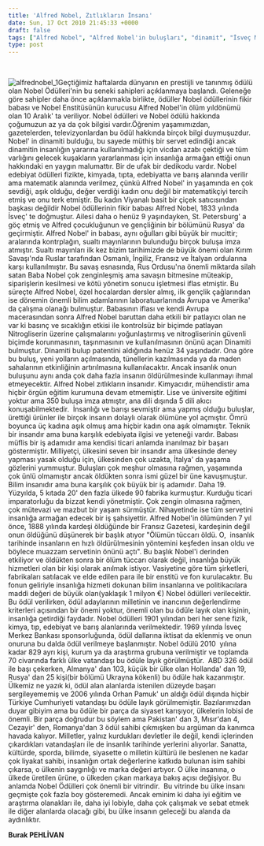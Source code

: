 ```yaml
---
title: 'Alfred Nobel, Zıtlıkların İnsanı'
date: Sun, 17 Oct 2010 21:45:33 +0000
draft: false
tags: ["Alfred Nobel", "Alfred Nobel'in buluşları", "dinamit", "İsveç Merkez Bankası", "Nobel Enstitüsü", "Nobel Ödülü", "Nobel Ödülü'nü alan ülkeler", "Orhan Pamuk", "Tarih", "Yaşam"]
type: post
---
```











 











![alfrednobel_1](http://www.turkhaber.com.ua/images/stories/alfrednobel_1.jpg)Geçtiğimiz haftalarda dünyanın en prestijli ve tanınmış ödülü olan Nobel Ödülleri'nin bu seneki sahipleri açıklanmaya başlandı. Geleneğe göre sahipler daha önce açıklanmakla birlikte, ödüller Nobel ödüllerinin fikir babası ve Nobel Enstitüsünün kurucusu Alfred Nobel'in ölüm yıldönümü olan 10 Aralık' ta veriliyor. Nobel ödülleri ve Nobel ödülü hakkında çoğumuzun az ya da çok bilgisi vardır.Öğrenim yaşamımızdan, gazetelerden, televizyonlardan bu ödül hakkında birçok bilgi duymuşuzdur. Nobel' in dinamiti bulduğu, bu sayede müthiş bir servet edindiği ancak dinamitin insanlığın yararına kullanılmadığı için vicdan azabı çektiği ve tüm varlığını gelecek kuşakların yararlanması için insanlığa armağan ettiği onun hakkındaki en yaygın malumattır. Bir de ufak bir dedikodu vardır. Nobel edebiyat ödülleri fizikte, kimyada, tıpta, edebiyatta ve barış alanında verilir ama matematik alanında verilmez, çünkü Alfred Nobel' in yaşamında en çok sevdiği, aşık olduğu, değer verdiği kadın onu değil bir matematikçiyi tercih etmiş ve onu terk etmiştir. Bu kadın Viyanalı basit bir çiçek satıcısından başkası değildir
Nobel ödüllerinin fikir babası Alfred Nobel, 1833 yılında İsveç' te doğmuştur. Ailesi daha o henüz 9 yaşındayken, St. Petersburg' a göç etmiş ve Alfred çocukluğunun ve gençliğinin bir bölümünü Rusya' da geçirmiştir. Alfred Nobel' in babası, aynı oğulları gibi büyük bir mucittir; aralarında kontrplağın, sualtı mayınlarının bulunduğu birçok buluşa imza atmıştır. Sualtı mayınları ilk kez bizim tarihimizde de büyük önemi olan Kırım Savaşı'nda Ruslar tarafından Osmanlı, İngiliz, Fransız ve İtalyan ordularına karşı kullanılmıştır. Bu savaş esnasında, Rus Ordusu'na önemli miktarda silah satan Baba Nobel çok zenginleşmiş ama savaşın bitmesine müteakip, siparişlerin kesilmesi ve kötü yönetim sonucu işletmesi iflas etmiştir. Bu süreçte Alfred Nobel, özel hocalardan dersler almış, ilk gençlik çağlarından ise dönemin önemli bilim adamlarının laboratuarlarında Avrupa ve Amerika' da çalışma olanağı bulmuştur.
Babasının iflası ve kendi Avrupa macerasından sonra Alfred Nobel baruttan daha etkili bir patlayıcı olan ne var ki basınç ve sıcaklığın etkisi ile kontrolsüz bir biçimde patlayan Nitrogliserin üzerine çalışmalarını yoğunlaştırmış ve nitrogliserinin güvenli biçimde korunmasının, taşınmasının ve kullanılmasının önünü açan Dinamiti bulmuştur. Dinamiti bulup patentini aldığında henüz 34 yaşındadır. Ona göre bu buluş, yeni yolların açılmasında, tünellerin kazılmasında ya da maden sahalarının etkinliğinin artırılmasına kullanılacaktır. Ancak insanlık onun buluşunu aynı anda çok daha fazla insanın öldürülmesinde kullanmayı ihmal etmeyecektir.
Alfred Nobel zıtlıkların insanıdır. Kimyacıdır, mühendistir ama hiçbir örgün eğitim kurumuna devam etmemiştir. Lise ve üniversite eğitimi yoktur ama 350 buluşa imza atmıştır, ana dili dışında 5 dili akıcı konuşabilmektedir.  İnsanlığı ve barışı sevmiştir ama yapmış olduğu buluşlar, ürettiği ürünler ile birçok insanın dolaylı olarak ölümüne yol açmıştır. Ömrü boyunca üç kadına aşık olmuş ama hiçbir kadın ona aşık olmamıştır. Teknik bir insandır ama buna karşılık edebiyata ilgisi ve yeteneği vardır. Babası müflis bir iş adamıdır ama kendisi ticari anlamda inanılmaz bir başarı göstermiştir. Milliyetçi, ülkesini seven bir insandır ama ülkesinde deney yapması yasak olduğu için, ülkesinden çok uzakta, İtalya' da yaşama gözlerini yummuştur. Buluşları çok meşhur olmasına rağmen, yaşamında çok ünlü olmamıştır ancak öldükten sonra ismi güzel bir üne kavuşmuştur. Bilim insanıdır ama buna karşılık çok büyük bir iş adamıdır. Daha 19. Yüzyılda, 5 kıtada 20' den fazla ülkede 90 fabrika kurmuştur. Kurduğu ticari imparatorluğu da bizzat kendi yönetmiştir. Çok zengin olmasına rağmen, çok mütevazi ve mazbut bir yaşam sürmüştür. Nihayetinde ise tüm servetini insanlığa armağan edecek bir iş şahsiyettir.
Alfred Nobel'in ölümünden 7 yıl önce, 1888 yılında kardeşi öldüğünde bir Fransız Gazetesi, kardeşinin değil onun öldüğünü düşünerek bir başlık atıyor "Ölümün tüccarı öldü. O,  insanlık tarihinde insanların en hızlı öldürülmesinin yöntemini keşfeden insan oldu ve böylece muazzam servetinin önünü açtı". Bu başlık Nobel'i derinden etkiliyor ve öldükten sonra bir ölüm tüccarı olarak değil, insanlığa büyük hizmetleri olan bir kişi olarak anılmak istiyor. Vasiyetine göre tüm şirketleri, fabrikaları satılacak ve elde edilen para ile bir enstitü ve fon kurulacaktır. Bu fonun geliriyle insanlığa hizmeti dokunan bilim insanlarına ve politikacılara maddi değeri de büyük olan(yaklaşık 1 milyon €) Nobel ödülleri verilecektir. Bu ödül verilirken, ödül adaylarının milletinin ve inancının değerlendirme kriterleri açısından bir önemi yoktur, önemli olan bu ödüle layık olan kişinin, insanlığa getirdiği faydadır.
Nobel ödülleri 1901 yılından beri her sene fizik, kimya, tıp, edebiyat ve barış alanlarında verilmektedir. 1969 yılında İsveç Merkez Bankası sponsorluğunda, ödül dallarına iktisat da eklenmiş ve onun onuruna bu dalda ödül verilmeye başlanmıştır. Nobel ödülü 2010  yılına kadar 829 ayrı kişi, kurum ya da araştırma grubuna verilmiştir ve toplamda 70 civarında farklı ülke vatandaşı bu ödüle layık görülmüştür.  ABD 326 ödül ile başı çekerken, Almanya' dan 103, küçük bir ülke olan Hollanda' dan 19, Rusya' dan 25 kişi(bir bölümü Ukrayna kökenli) bu ödüle hak kazanmıştır. Ülkemiz ne yazık ki, ödül alan alanlarda istenilen düzeyde başarı sergileyememiş ve 2006 yılında Orhan Pamuk' un aldığı ödül dışında hiçbir Türkiye Cumhuriyeti vatandaşı bu ödüle layık görülmemiştir. Bazılarımızdan duyar gibiyim ama bu ödüle bir parça da siyaset karışıyor, ülkelerin lobisi de önemli. Bir parça doğrudur bu söylem ama Pakistan' dan 3, Mısır'dan 4, Cezayir' den, Romanya'dan 3 ödül sahibi çıkmışken bu argüman da kanımca havada kalıyor.
Milletler, yalnız kurdukları devletler ile değil, kendi içlerinden çıkardıkları vatandaşları ile de insanlık tarihinde yerlerini alıyorlar. Sanatta, kültürde, sporda, bilimde, siyasette o milletin kültürü ile beslenen ne kadar çok liyakat sahibi, insanlığın ortak değerlerine katkıda bulunan isim sahibi çıkarsa, o ülkenin saygınlığı ve marka değeri artıyor. O ülke insanına, o ülkede üretilen ürüne, o ülkeden çıkan markaya bakış açısı değişiyor. Bu anlamda Nobel Ödülleri çok önemli bir vitrindir.  Bu vitrinde bu ülke insanı geçmişte çok fazla boy gösteremedi. Ancak eminim ki daha iyi eğitim ve araştırma olanakları ile, daha iyi lobiyle, daha çok çalışmak ve sebat etmek ile diğer alanlarda olacağı gibi, bu ülke insanın geleceği bu alanda da aydınlıktır.

**Burak PEHLİVAN**
